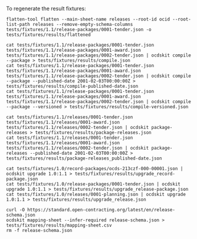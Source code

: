To regenerate the result fixtures:

    flatten-tool flatten --main-sheet-name releases --root-id ocid --root-list-path releases --remove-empty-schema-columns tests/fixtures/1.1/release-packages/0001-tender.json -o tests/fixtures/results/flattened

    cat tests/fixtures/1.1/release-packages/0001-tender.json tests/fixtures/1.1/release-packages/0001-award.json tests/fixtures/1.1/release-packages/0002-tender.json | ocdskit compile --package > tests/fixtures/results/compile.json
    cat tests/fixtures/1.1/release-packages/0001-tender.json tests/fixtures/1.1/release-packages/0001-award.json tests/fixtures/1.1/release-packages/0002-tender.json | ocdskit compile --package --published-date 2001-02-03T00:00:00Z > tests/fixtures/results/compile-published-date.json
    cat tests/fixtures/1.1/release-packages/0001-tender.json tests/fixtures/1.1/release-packages/0001-award.json tests/fixtures/1.1/release-packages/0002-tender.json | ocdskit compile --package --versioned > tests/fixtures/results/compile-versioned.json

    cat tests/fixtures/1.1/releases/0001-tender.json tests/fixtures/1.1/releases/0001-award.json tests/fixtures/1.1/releases/0002-tender.json | ocdskit package-releases > tests/fixtures/results/package-releases.json
    cat tests/fixtures/1.1/releases/0001-tender.json tests/fixtures/1.1/releases/0001-award.json tests/fixtures/1.1/releases/0002-tender.json | ocdskit package-releases --published-date 2001-02-03T00:00:00Z > tests/fixtures/results/package-releases_published-date.json

    cat tests/fixtures/1.0/record-packages/ocds-213czf-000-00001.json | ocdskit upgrade 1.0:1.1 > tests/fixtures/results/upgrade_record-package.json
    cat tests/fixtures/1.0/release-packages/0001-tender.json | ocdskit upgrade 1.0:1.1 > tests/fixtures/results/upgrade_release-package.json
    cat tests/fixtures/1.0/releases/0001-planning.json | ocdskit upgrade 1.0:1.1 > tests/fixtures/results/upgrade_release.json

    curl -O https://standard.open-contracting.org/latest/en/release-schema.json
    ocdskit mapping-sheet --infer-required release-schema.json > tests/fixtures/results/mapping-sheet.csv
    rm -f release-schema.json
